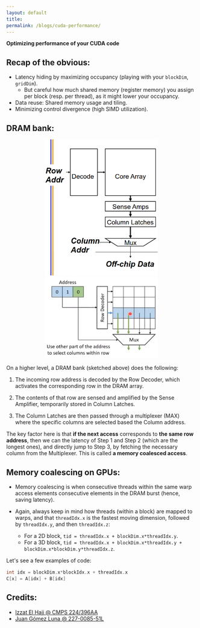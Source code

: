 ```yaml
---
layout: default
title:
permalink: /blogs/cuda-performance/
---
```


**Optimizing performance of your CUDA code**

## Recap of the obvious:

* Latency hiding by maximizing occupancy (playing with your `blockDim`, `gridDim`).
	* But careful how much shared memory (register memory) you assign per block (resp. per thread), as it might lower your occupancy.
* Data reuse: Shared memory usage and tiling.
* Minimizing control divergence (high SIMD utilization).

## DRAM bank:

<div align="center">
	<img src="/src/media-gpu/dram/dram-bank-clear.png"  width="300">
	<img src="/src/media-gpu/dram/row-col-adr.png" width="300">
</div>

On a higher level, a DRAM bank (sketched above) does the following:

1. The incoming row address is decoded by the Row Decoder, which activates the corresponding row in the DRAM array.

2. The contents of that row are sensed and amplified by the Sense Amplifier, temporarily stored in Column Latches.

3. The Column Latches are then passed through a multiplexer (MAX) where the specific columns are selected based the Column address. 

The key factor here is that **if the next access** corresponds to **the same row address**, then we can the latency of Step 1 and Step 2 (which are the longest ones), and directly jump to Step 3, by fetching the necessary column from the Multiplexer. This is called **a memory coalesced access**.

## Memory coalescing on GPUs:


* Memory coalescing is when consecutive threads within the same warp access elements consecutive elements in the DRAM burst (hence, saving latency). 

* Again, always keep in mind how threads (within a block) are mapped to warps, and that `threadIdx.x` is the fastest moving dimension, followed by `threadIdx.y`, and then `threadIdx.z`:
	* For a 2D block, `tid = threadIdx.x + blockDim.x*threadIdx.y`. 
	* For a 3D block, `tid = threadIdx.x + blockDim.x*threadIdx.y + blockDim.x*blockDim.y*threadIdx.z`. 

Let's see a few examples of code:


```Cpp
int idx = blockDim.x*blockIdx.x + threadIdx.x
C[x] = A[idx] + B[idx]
```

## Credits:
* [Izzat El Hajj @ CMPS 224/396AA](https://ielhajj.github.io/courses.html)
* [Juan Gómez Luna @ 227-0085-51L](https://safari.ethz.ch/projects_and_seminars/spring2023/doku.php?id=heterogeneous_systems)

